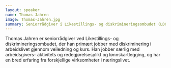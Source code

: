 ```yaml
---
layout: speaker
name: Thomas Jahren
image: Thomas-Jahren.jpg
summary: Seniorrådgiver i Likestillings- og diskrimineringsombudet (LDO)
---
```

Thomas Jahren er seniorrådgiver ved Likestillings- og diskrimineringsombudet, der han primært jobber med diskriminering i arbeidslivet gjennom veiledning og kurs. Han jobber særlig med arbeidsgivers- aktivitets og redegjørelsesplikt og lønnskartlegging, og har en bred erfaring fra forskjellige virksomheter i næringslivet.
